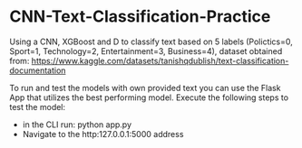 # CNN-Text-Classification-Practice
Using a CNN, XGBoost and D to classify text based on 5 labels (Polictics=0, Sport=1, Technology=2, Entertainment=3, Business=4), dataset obtained from: https://www.kaggle.com/datasets/tanishqdublish/text-classification-documentation

To run and test the models with own provided text you can use the Flask App that utilizes the best performing model.
Execute the following steps to test the model:
* in the CLI run: python app.py
* Navigate to the http:127.0.0.1:5000 address